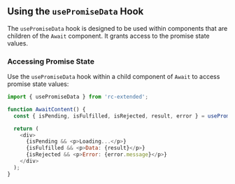 ## Using the `usePromiseData` Hook

The `usePromiseData` hook is designed to be used within components that are children of the `Await` component. It grants access to the promise state values.

### Accessing Promise State

Use the `usePromiseData` hook within a child component of `Await` to access promise state values:

```javascript
import { usePromiseData } from 'rc-extended';

function AwaitContent() {
  const { isPending, isFulfilled, isRejected, result, error } = usePromiseData();

  return (
    <div>
      {isPending && <p>Loading...</p>}
      {isFulfilled && <p>Data: {result}</p>}
      {isRejected && <p>Error: {error.message}</p>}
    </div>
  );
}
```
